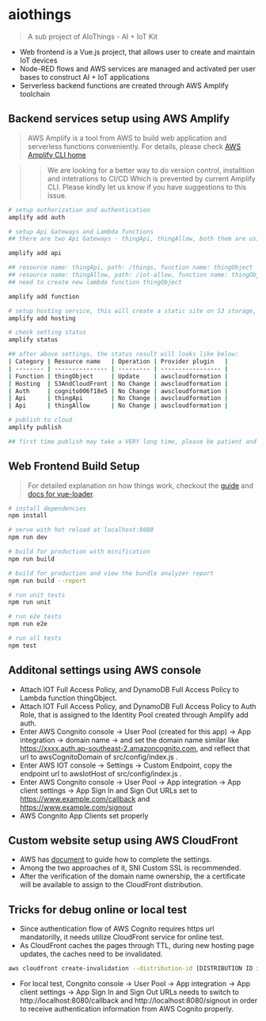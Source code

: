 # aiothings

> A sub project of AIoThings - AI + IoT Kit 
* Web frontend is a Vue.js project, that allows user to create and maintain IoT devices
* Node-RED flows and AWS services are managed and activated per user bases to construct AI + IoT applications
* Serverless backend functions are created through AWS Amplify toolchain

## Backend services setup using AWS Amplify 

> AWS Amplify is a tool from AWS to build web application and serverless functions conveniently.
> For details, please check [AWS Amplify CLI home](https://github.com/aws-amplify/amplify-cli)

>> We are looking for a better way to do version control, installtion and intetrations to CI/CD
>> Which is prevented by current Amplify CLI. Please kindly let us know if you have suggestions to this issue.
 
``` bash
# setup authorization and authentication
amplify add auth

# setup Api Gateways and Lambda functions
## there are two Api Gateways - thingApi, thingAllow, both them are using lambda function thingObject

amplify add api

## resource name: thingApi, path: /things, function name: thingObject
## resource name: thingAllow, path: /iot-allow, function name: thingObject
## need to create new lambda function thingObject

amplify add function

# setup hosting service, this will create a static site on S3 storage, and a CloudFront HTTPS secured url too
amplify add hosting

# check setting status
amplify status

## after above settings, the status result will looks like below:
| Category | Resource name   | Operation | Provider plugin   |
| -------- | --------------- | --------- | ----------------- |
| Function | thingObject     | Update    | awscloudformation |
| Hosting  | S3AndCloudFront | No Change | awscloudformation |
| Auth     | cognito006f18e5 | No Change | awscloudformation |
| Api      | thingApi        | No Change | awscloudformation |
| Api      | thingAllow      | No Change | awscloudformation |

# publish to cloud
amplify publish

## first time publish may take a VERY long time, please be patient and wait.
```

## Web Frontend Build Setup

> For detailed explanation on how things work, checkout the [guide](http://vuejs-templates.github.io/webpack/) and [docs for vue-loader](http://vuejs.github.io/vue-loader).

``` bash
# install dependencies
npm install

# serve with hot reload at localhost:8080
npm run dev

# build for production with minification
npm run build

# build for production and view the bundle analyzer report
npm run build --report

# run unit tests
npm run unit

# run e2e tests
npm run e2e

# run all tests
npm test
```

## Additonal settings using AWS console

* Attach IOT Full Access Policy, and DynamoDB Full Access Policy to Lambda function thingObject.
* Attach IOT Full Access Policy, and DynamoDB Full Access Policy to Auth Role, that is assigned to the Identity Pool created through Amplify add auth. 
* Enter AWS Congnito console -> User Pool (created for this app) -> App integration -> domain name -> and set the domain name similar like 
https://xxxx.auth.ap-southeast-2.amazoncognito.com, and reflect that url to awsCognitoDomain of src/config/index.js .
* Enter AWS IOT console -> Settings -> Custom Endpoint, copy the endpoint url to awsIotHost of src/config/index.js .
* Enter AWS Congnito console -> User Pool -> App integration -> App client settings -> App Sign In and Sign Out URLs set to https://www.example.com/callback and https://www.example.com/signout
* AWS Congnito App Clients set properly

## Custom website setup using AWS CloudFront

* AWS has [document](https://aws.amazon.com/cloudfront/custom-ssl-domains/) to guide how to complete the settings. 
* Among the two approaches of it, SNI Custom SSL is recommended.
* After the verification of the domain name ownership, the a certificate will be available to assign to the CloudFront distribution.

## Tricks for debug online or local test

* Since authentication flow of AWS Cognito requires https url mandatorilly, it needs utilize CloudFront service for online test.
* As CloudFront caches the pages through TTL, during new hosting page updates, the caches need to be invalidated.
``` bash
aws cloudfront create-invalidation --distribution-id [DISTRIBUTION ID in CloudFront] --paths "/*"
```

* For local test, Congnito console -> User Pool -> App integration -> App client settings -> App Sign In and Sign Out URLs needs to switch to http://localhost:8080/callback and http://localhost:8080/signout in order to receive authentication information from AWS Cognito properly.

